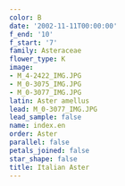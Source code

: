 ```yaml
---
color: B
date: '2002-11-11T00:00:00'
f_end: '10'
f_start: '7'
family: Asteraceae
flower_type: K
image:
- M_4-2422_IMG.JPG
- M_0-3075_IMG.JPG
- M_0-3077_IMG.JPG
latin: Aster amellus
lead: M_0-3077_IMG.JPG
lead_sample: false
name: index.en
order: Aster
parallel: false
petals_joined: false
star_shape: false
title: Italian Aster
---
```

